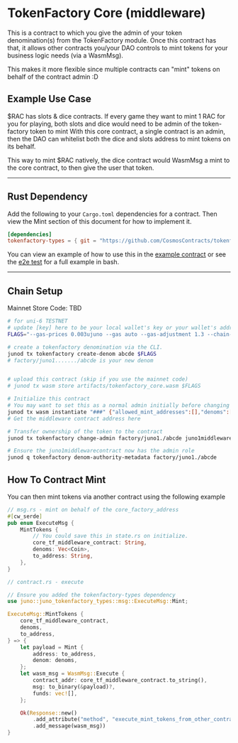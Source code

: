 # TokenFactory Core (middleware)

This is a contract to which you give the admin of your token denomination(s) from the TokenFactory module. Once this contract has that, it allows other contracts you/your DAO controls to mint tokens for your business logic needs (via a WasmMsg).

This makes it more flexible since multiple contracts can "mint" tokens on behalf of the contract admin :D

## Example Use Case

$RAC has slots & dice contracts. If every game they want to mint 1 RAC for you for playing, both slots and dice would need to be admin of the token-factory token to mint
With this core contract, a single contract is an admin, then the DAO can whitelist both the dice and slots address to mint tokens on its behalf.

This way to mint $RAC natively, the dice contract would WasmMsg a mint to the core contract, to then give the user that token.

---

## Rust Dependency

Add the following to your `Cargo.toml` dependencies for a contract. Then view the Mint section of this document for how to implement it.

```toml
[dependencies]
tokenfactory-types = { git = "https://github.com/CosmosContracts/tokenfactory-contracts" }
```

You can view an example of how to use this in the [example contract](https://github.com/CosmosContracts/tokenfactory-contracts/tree/main/contracts/tf_example/src) or see the [e2e test](https://github.com/CosmosContracts/tokenfactory-contracts/blob/main/e2e/core/test_e2e.sh) for a full example in bash.

---

## Chain Setup

Mainnet Store Code: TBD

```sh
# for uni-6 TESTNET
# update [key] here to be your local wallet's key or your wallet's address
FLAGS="--gas-prices 0.003ujuno --gas auto --gas-adjustment 1.3 --chain-id uni-6 --node https://juno-testnet-rpc.polkachu.com:443 --output json --from [key]"

# create a tokenfactory denomination via the CLI.
junod tx tokenfactory create-denom abcde $FLAGS
# factory/juno1......./abcde is your new denom


# upload this contract (skip if you use the mainnet code)
# junod tx wasm store artifacts/tokenfactory_core.wasm $FLAGS

# Initialize this contract
# You may want to set this as a normal admin initially before changing its admin to a DAO
junod tx wasm instantiate "###" {"allowed_mint_addresses":[],"denoms":["factory/juno1./abcde"]} --label "tf-middlware" --admin [key] $FLAGS
# Get the middleware contract address here

# Transfer ownership of the token to the contract
junod tx tokenfactory change-admin factory/juno1./abcde juno1middlewarecontract $FLAGS

# Ensure the juno1middlewarecontract now has the admin role
junod q tokenfactory denom-authority-metadata factory/juno1./abcde
```

## How To Contract Mint

You can then mint tokens via another contract using the following example

```rust
// msg.rs - mint on behalf of the core_factory_address
#[cw_serde]
pub enum ExecuteMsg {
    MintTokens {
        // You could save this in state.rs on initialize.
        core_tf_middleware_contract: String,
        denoms: Vec<Coin>,
        to_address: String,
    },
}

// contract.rs - execute

// Ensure you added the tokenfactory-types dependency
use juno::juno_tokenfactory_types::msg::ExecuteMsg::Mint;

ExecuteMsg::MintTokens {
    core_tf_middleware_contract,
    denoms,
    to_address,
} => {
    let payload = Mint {
        address: to_address,
        denom: denoms,
    };
    let wasm_msg = WasmMsg::Execute {
        contract_addr: core_tf_middleware_contract.to_string(),
        msg: to_binary(&payload)?,
        funds: vec![],
    };

    Ok(Response::new()
        .add_attribute("method", "execute_mint_tokens_from_other_contract")
        .add_message(wasm_msg))
}
```

